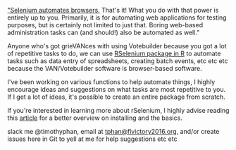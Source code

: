 ["Selenium automates browsers.](https://www.google.com/url?sa=t&rct=j&q=&esrc=s&source=web&cd=1&cad=rja&uact=8&ved=0ahUKEwig7J-Z8dzOAhXDXB4KHRq5B6cQFggeMAA&url=http%3A%2F%2Fwww.seleniumhq.org%2F&usg=AFQjCNG0l4NC_Rls4vtRgDkPoYl1H5FG4A) That's it! What you do with that power is entirely up to you. 
Primarily, it is for automating web applications for testing purposes, but is certainly not limited to just that. 
Boring web-based administration tasks can (and should!) also be automated as well."

Anyone who's got grieVANces with using Votebuilder because you got a lot of repetitive tasks to do, we can use [RSelenium package in R](https://cran.rstudio.com/web/packages/RSelenium/vignettes/RSelenium-basics.html) to automate tasks such as data entry of spreadsheets, creating batch events, etc etc etc because the VAN/Votebuilder software is browser-based software.

I've been working on various functions to help automate things, I highly encourage ideas and suggestions on what tasks are most repetitive to you. If I get a lot of ideas, it's possible to create an entire package from scratch. 

If you're interested in learning more about rSelenium, I highly advise reading this [article](http://www.computerworld.com/article/2971265/application-development/how-to-drive-a-web-browser-with-r-and-rselenium.html) for a better overview on installing and the basics.

slack me @timothyphan, email at tphan@flvictory2016.org, and/or create issues here in Git to yell at me for help suggestions etc etc
